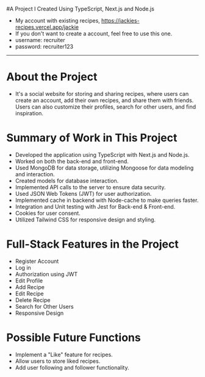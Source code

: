 #A Project I Created Using TypeScript, Next.js and Node.js
- My account with existing recipes, https://jackies-recipes.vercel.app/jackie
- If you don't want to create a account, feel free to use this one.
- username: recruiter
- password: recruiter123
---------------------------
# About the Project
- It's a social website for storing and sharing recipes, where users can create an account, add their own recipes, and share them with friends. Users can also customize their profiles, search for other users, and find inspiration.

# Summary of Work in This Project
- Developed the application using TypeScript with Next.js and Node.js.
- Worked on both the back-end and front-end.
- Used MongoDB for data storage, utilizing Mongoose for data modeling and interaction.
- Created models for database interaction.
- Implemented API calls to the server to ensure data security.
- Used JSON Web Tokens (JWT) for user authorization.
- Implemented cache in backend with Node-cache to make queries faster.
- Integration and Unit testing with Jest for Back-end & Front-end.
- Cookies for user consent.
- Utilized Tailwind CSS for responsive design and styling.


# Full-Stack Features in the Project
- Register Account
- Log in
- Authorization using JWT
- Edit Profile
- Add Recipe
- Edit Recipe
- Delete Recipe
- Search for Other Users
- Responsive Design

# Possible Future Functions
- Implement a "Like" feature for recipes.
- Allow users to store liked recipes.
- Add user following and follower functionality.
